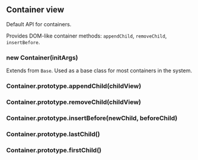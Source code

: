 ## Container view

Default API for containers.

Provides DOM-like container methods: `appendChild`, `removeChild`,
`insertBefore`.

### new Container(initArgs)

Extends from `Base`. Used as a base class for most containers in the system.

### Container.prototype.appendChild(childView)

### Container.prototype.removeChild(childView)

### Container.prototype.insertBefore(newChild, beforeChild)

### Container.prototype.lastChild()

### Container.prototype.firstChild()